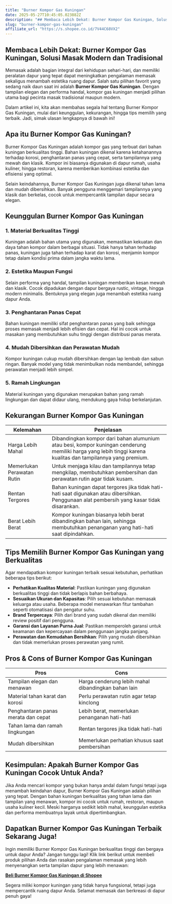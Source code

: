 ```yaml
---
title: "Burner Kompor Gas Kuningan"
date: 2025-05-27T10:45:05.023882Z
description: "## Membaca Lebih Dekat: Burner Kompor Gas Kuningan, Solusi Masak Modern dan Tradisional..."
slug: "burner-kompor-gas-kuningan"
affiliate_url: "https://s.shopee.co.id/7V44C68VX2"
---
```

## Membaca Lebih Dekat: Burner Kompor Gas Kuningan, Solusi Masak Modern dan Tradisional

Memasak adalah bagian integral dari kehidupan sehari-hari, dan memiliki peralatan dapur yang tepat dapat meningkatkan pengalaman memasak sekaligus menambah estetika ruang dapur. Salah satu pilihan favorit yang sedang naik daun saat ini adalah **Burner Kompor Gas Kuningan**. Dengan tampilan elegan dan performa handal, kompor gas kuningan menjadi pilihan utama bagi pecinta masak tradisional maupun modern.

Dalam artikel ini, kita akan membahas segala hal tentang Burner Kompor Gas Kuningan, mulai dari keunggulan, kekurangan, hingga tips memilih yang terbaik. Jadi, simak ulasan lengkapnya di bawah ini!

## Apa itu Burner Kompor Gas Kuningan?

Burner Kompor Gas Kuningan adalah kompor gas yang terbuat dari bahan kuningan berkualitas tinggi. Bahan kuningan dikenal karena ketahanannya terhadap korosi, penghantaran panas yang cepat, serta tampilannya yang mewah dan klasik. Kompor ini biasanya digunakan di dapur rumah, usaha kuliner, hingga restoran, karena memberikan kombinasi estetika dan efisiensi yang optimal.

Selain keindahannya, Burner Kompor Gas Kuningan juga dikenal tahan lama dan mudah dibersihkan. Banyak pengguna menggemari tampilannya yang klasik dan berkelas, cocok untuk mempercantik tampilan dapur secara elegan.

## Keunggulan Burner Kompor Gas Kuningan

### 1. Material Berkualitas Tinggi

Kuningan adalah bahan utama yang digunakan, memastikan kekuatan dan daya tahan kompor dalam berbagai situasi. Tidak hanya tahan terhadap panas, kuningan juga tahan terhadap karat dan korosi, menjamin kompor tetap dalam kondisi prima dalam jangka waktu lama.

### 2. Estetika Maupun Fungsi

Selain performa yang handal, tampilan kuningan memberikan kesan mewah dan klasik. Cocok dipadukan dengan dapur bergaya rustic, vintage, hingga modern minimalis. Bentuknya yang elegan juga menambah estetika ruang dapur Anda.

### 3. Penghantaran Panas Cepat

Bahan kuningan memiliki sifat penghantaran panas yang baik sehingga proses memasak menjadi lebih efisien dan cepat. Hal ini cocok untuk masakan yang membutuhkan suhu tinggi dengan distribusi panas merata.

### 4. Mudah Dibersihkan dan Perawatan Mudah

Kompor kuningan cukup mudah dibersihkan dengan lap lembab dan sabun ringan. Banyak model yang tidak menimbulkan noda membandel, sehingga perawatan menjadi lebih simpel.

### 5. Ramah Lingkungan

Material kuningan yang digunakan merupakan bahan yang ramah lingkungan dan dapat didaur ulang, mendukung gaya hidup berkelanjutan.

## Kekurangan Burner Kompor Gas Kuningan

| Kelemahan | Penjelasan |
|------------|------------|
| Harga Lebih Mahal | Dibandingkan kompor dari bahan alumunium atau besi, kompor kuningan cenderung memiliki harga yang lebih tinggi karena kualitas dan tampilannya yang premium. |
| Memerlukan Perawatan Rutin | Untuk menjaga kilau dan tampilannya tetap mengkilap, membutuhkan pembersihan dan perawatan rutin agar tidak kusam. |
| Rentan Tergores | Bahan kuningan dapat tergores jika tidak hati-hati saat digunakan atau dibersihkan. Penggunaan alat pembersih yang kasar tidak disarankan. |
| Berat Lebih Berat | Kompor kuningan biasanya lebih berat dibandingkan bahan lain, sehingga membutuhkan penanganan yang hati-hati saat dipindahkan. |

## Tips Memilih Burner Kompor Gas Kuningan yang Berkualitas

Agar mendapatkan kompor kuningan terbaik sesuai kebutuhan, perhatikan beberapa tips berikut:

- **Perhatikan Kualitas Material**: Pastikan kuningan yang digunakan berkualitas tinggi dan tidak berlapis bahan berbahaya.
- **Sesuaikan Ukuran dan Kapasitas**: Pilih sesuai kebutuhan memasak keluarga atau usaha. Beberapa model menawarkan fitur tambahan seperti otomatisasi dan pengatur suhu.
- **Brand Terpercaya**: Pilih dari brand yang sudah dikenal dan memiliki review positif dari pengguna.
- **Garansi dan Layanan Purna Jual**: Pastikan memperoleh garansi untuk keamanan dan kepercayaan dalam penggunaan jangka panjang.
- **Perawatan dan Kemudahan Bersihkan**: Pilih yang mudah dibersihkan dan tidak memerlukan proses perawatan yang rumit.

## Pros & Cons of Burner Kompor Gas Kuningan

| Pros | Cons |
|-------|--------|
| Tampilan elegan dan menawan | Harga cenderung lebih mahal dibandingkan bahan lain |
| Material tahan karat dan korosi | Perlu perawatan rutin agar tetap kinclong |
| Penghantaran panas merata dan cepat | Lebih berat, memerlukan penanganan hati-hati |
| Tahan lama dan ramah lingkungan | Rentan tergores jika tidak hati-hati |
| Mudah dibersihkan | Memerlukan perhatian khusus saat pembersihan |

## Kesimpulan: Apakah Burner Kompor Gas Kuningan Cocok Untuk Anda?

Jika Anda mencari kompor yang bukan hanya andal dalam fungsi tetapi juga menambah keindahan dapur, Burner Kompor Gas Kuningan adalah pilihan yang tepat. Dengan bahan kuningan berkualitas yang tahan lama dan tampilan yang menawan, kompor ini cocok untuk rumah, restoran, maupun usaha kuliner kecil. Meski harganya sedikit lebih mahal, keunggulan estetika dan performa membuatnya layak untuk dipertimbangkan.

## Dapatkan Burner Kompor Gas Kuningan Terbaik Sekarang Juga!

Ingin memiliki Burner Kompor Gas Kuningan berkualitas tinggi dan bergaya untuk dapur Anda? Jangan tunggu lagi! Klik link berikut untuk membeli produk pilihan Anda dan rasakan pengalaman memasak yang lebih menyenangkan serta tampilan dapur yang lebih menawan:

[**Beli Burner Kompor Gas Kuningan di Shopee**](https://s.shopee.co.id/7V44C68VX2)

Segera miliki kompor kuningan yang tidak hanya fungsional, tetapi juga mempercantik ruang dapur Anda. Selamat memasak dan berkreasi di dapur penuh gaya!
